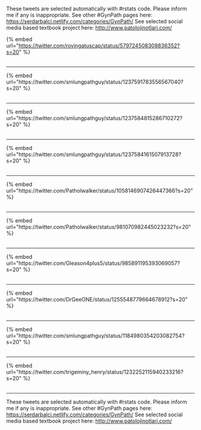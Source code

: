 

These tweets are selected automatically with #rstats code. Please inform me if any is inappropriate.
See other #GynPath pages here: https://serdarbalci.netlify.com/categories/GynPath/ 
See selected social media based textbook project here: http://www.patolojinotlari.com/

{% embed url="https://twitter.com/rovingatuscap/status/579724508308836352?s=20" %}<br>
<br>
<hr>
{% embed url="https://twitter.com/smlungpathguy/status/1237591783556567040?s=20" %}<br>
<br>
<hr>
{% embed url="https://twitter.com/smlungpathguy/status/1237584815286710272?s=20" %}<br>
<br>
<hr>
{% embed url="https://twitter.com/smlungpathguy/status/1237584161507913728?s=20" %}<br>
<br>
<hr>
{% embed url="https://twitter.com/Patholwalker/status/1058146907426447366?s=20" %}<br>
<br>
<hr>
{% embed url="https://twitter.com/Patholwalker/status/981070982445023232?s=20" %}<br>
<br>
<hr>
{% embed url="https://twitter.com/Gleason4plus5/status/985891195393069057?s=20" %}<br>
<br>
<hr>
{% embed url="https://twitter.com/DrGeeONE/status/1255548779664678912?s=20" %}<br>
<br>
<hr>
{% embed url="https://twitter.com/smlungpathguy/status/1184980354203082754?s=20" %}<br>
<br>
<hr>
{% embed url="https://twitter.com/trigeminy_henry/status/1232252115940233216?s=20" %}<br>
<br>
<hr>


These tweets are selected automatically with #rstats code. Please inform me if any is inappropriate.
See other #GynPath pages here: https://serdarbalci.netlify.com/categories/GynPath/ 
See selected social media based textbook project here: http://www.patolojinotlari.com/
